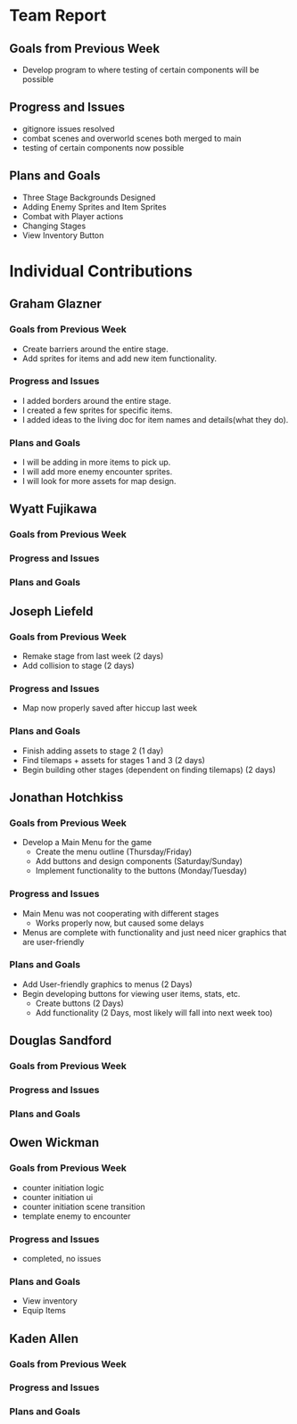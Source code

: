 # Team Report

## Goals from Previous Week
* Develop program to where testing of certain components will be possible

## Progress and Issues
* gitignore issues resolved
* combat scenes and overworld scenes both merged to main
* testing of certain components now possible

## Plans and Goals
* Three Stage Backgrounds Designed
* Adding Enemy Sprites and Item Sprites
* Combat with Player actions
* Changing Stages
* View Inventory Button

# Individual Contributions

## Graham Glazner

### Goals from Previous Week
* Create barriers around the entire stage.
* Add sprites for items and add new item functionality.
### Progress and Issues
* I added borders around the entire stage.
* I created a few sprites for specific items.
* I added ideas to the living doc for item names and details(what they do).
### Plans and Goals
* I will be adding in more items to pick up.
* I will add more enemy encounter sprites.
* I will look for more assets for map design.
## Wyatt Fujikawa

### Goals from Previous Week

  
### Progress and Issues


### Plans and Goals


## Joseph Liefeld

### Goals from Previous Week
* Remake stage from last week (2 days)
* Add collision to stage (2 days)

### Progress and Issues
* Map now properly saved after hiccup last week

### Plans and Goals
* Finish adding assets to stage 2 (1 day)
* Find tilemaps + assets for stages 1 and 3 (2 days)
* Begin building other stages (dependent on finding tilemaps) (2 days)

## Jonathan Hotchkiss

### Goals from Previous Week
* Develop a Main Menu for the game
  * Create the menu outline (Thursday/Friday)
  * Add buttons and design components (Saturday/Sunday)
  * Implement functionality to the buttons (Monday/Tuesday)

### Progress and Issues
* Main Menu was not cooperating with different stages
  * Works properly now, but caused some delays
* Menus are complete with functionality and just need nicer graphics that are user-friendly

### Plans and Goals
* Add User-friendly graphics to menus (2 Days)
* Begin developing buttons for viewing user items, stats, etc.
  * Create buttons (2 Days)
  * Add functionality (2 Days, most likely will fall into next week too)

## Douglas Sandford

### Goals from Previous Week

  
### Progress and Issues

### Plans and Goals

  

## Owen Wickman
### Goals from Previous Week
* counter initiation logic
* counter initiation ui
* counter initiation scene transition
* template enemy to encounter

### Progress and Issues
* completed, no issues

### Plans and Goals
* View inventory
* Equip Items


## Kaden Allen

### Goals from Previous Week

### Progress and Issues

### Plans and Goals

